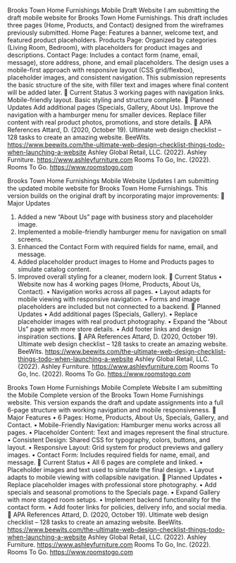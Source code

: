 Brooks Town Home Furnishings Mobile Draft Website
I am submitting the draft mobile website for Brooks Town Home Furnishings. This draft includes three pages (Home, Products, and Contact) designed from the wireframes previously submitted.
Home Page: Features a banner, welcome text, and featured product placeholders.
Products Page: Organized by categories (Living Room, Bedroom), with placeholders for product images and descriptions.
Contact Page: Includes a contact form (name, email, message), store address, phone, and email placeholders.
The design uses a mobile-first approach with responsive layout (CSS grid/flexbox), placeholder images, and consistent navigation. This submission represents the basic structure of the site, with filler text and images where final content will be added later.
🔹 Current Status
3 working pages with navigation links.
Mobile-friendly layout.
Basic styling and structure complete.
🔹 Planned Updates
Add additional pages (Specials, Gallery, About Us).
Improve the navigation with a hamburger menu for smaller devices.
Replace filler content with real product photos, promotions, and store details.
🔹 APA References
Attard, D. (2020, October 19). Ultimate web design checklist – 128 tasks to create an amazing website. BeeWits. https://www.beewits.com/the-ultimate-web-design-checklist-things-todo-when-launching-a-website
Ashley Global Retail, LLC. (2022). Ashley Furniture. https://www.ashleyfurniture.com
Rooms To Go, Inc. (2022). Rooms To Go. https://www.roomstogo.com

Brooks Town Home Furnishings Mobile Website Updates
I am submitting the updated mobile website for Brooks Town Home Furnishings. This version builds on the original draft by incorporating major improvements:
🔹 Major Updates
1.	Added a new “About Us” page with business story and placeholder image.
2.	Implemented a mobile-friendly hamburger menu for navigation on small screens.
3.	Enhanced the Contact Form with required fields for name, email, and message.
4.	Added placeholder product images to Home and Products pages to simulate catalog content.
5.	Improved overall styling for a cleaner, modern look.
🔹 Current Status
•	Website now has 4 working pages (Home, Products, About Us, Contact).
•	Navigation works across all pages.
•	Layout adapts for mobile viewing with responsive navigation.
•	Forms and image placeholders are included but not connected to a backend.
🔹 Planned Updates
•	Add additional pages (Specials, Gallery).
•	Replace placeholder images with real product photography.
•	Expand the “About Us” page with more store details.
•	Add footer links and design inspiration sections.
🔹 APA References
Attard, D. (2020, October 19). Ultimate web design checklist – 128 tasks to create an amazing website. BeeWits. https://www.beewits.com/the-ultimate-web-design-checklist-things-todo-when-launching-a-website
Ashley Global Retail, LLC. (2022). Ashley Furniture. https://www.ashleyfurniture.com
Rooms To Go, Inc. (2022). Rooms To Go. https://www.roomstogo.com

Brooks Town Home Furnishings Mobile Complete Website
I am submitting the Mobile Complete version of the Brooks Town Home Furnishings website. This version expands the draft and update assignments into a full 6-page structure with working navigation and mobile responsiveness.
🔹 Major Features
•	6 Pages: Home, Products, About Us, Specials, Gallery, and Contact.
•	Mobile-Friendly Navigation: Hamburger menu works across all pages.
•	Placeholder Content: Text and images represent the final structure.
•	Consistent Design: Shared CSS for typography, colors, buttons, and layout.
•	Responsive Layout: Grid system for product previews and gallery images.
•	Contact Form: Includes required fields for name, email, and message.
🔹 Current Status
•	All 6 pages are complete and linked.
•	Placeholder images and text used to simulate the final design.
•	Layout adapts to mobile viewing with collapsible navigation.
🔹 Planned Updates
•	Replace placeholder images with professional store photography.
•	Add specials and seasonal promotions to the Specials page.
•	Expand Gallery with more staged room setups.
•	Implement backend functionality for the contact form.
•	Add footer links for policies, delivery info, and social media.
🔹 APA References
Attard, D. (2020, October 19). Ultimate web design checklist – 128 tasks to create an amazing website. BeeWits. https://www.beewits.com/the-ultimate-web-design-checklist-things-todo-when-launching-a-website
Ashley Global Retail, LLC. (2022). Ashley Furniture. https://www.ashleyfurniture.com
Rooms To Go, Inc. (2022). Rooms To Go. https://www.roomstogo.com

